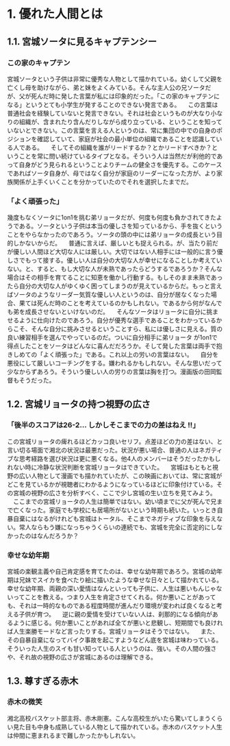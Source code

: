 # 1. 優れた人間とは
## 1.1. 宮城ソータに見るキャプテンシー
### この家のキャプテン
宮城ソータという子供は非常に優秀な人物として描かれている。幼くして父親を亡くし母を助けながら、弟と妹をよくみている。そんな主人公の兄ソータだが、父が死んだ時に発した言葉が私には印象的だった。「この家のキャプテンになる」というとても小学生が発することのできない発言である。
　この言葉は普通社会を経験していないと発言できない。それは社会というものが大なり小なりの組織が、含まれたり含んだりしながら成り立っている、ということを知っていないとできない。この言葉を言える人というのは、常に集団の中での自身のポジションを確認していて、家庭が社会の最小単位の組織であることを認識している人である。
　そしてその組織を誰がリードするか？とかリードすべきか？ということを常に問い続けているタイプとなる。そういう人は当然だが利他的であって自身がどう見られるということよりチームの健全さを優先する。このケースであればソータ自身が、母ではなく自分が家庭のリーダーになった方が、より家族関係が上手くいくことを分かっていたのでそれを選択したまでだ。

### 「よく頑張った」
幾度もなくソータに1on1を挑む弟リョータだが、何度も何度も負かされてきたようである。ソータという子供は本当の優しさを知っているから、手を抜くということをやらなかったのであろう。ソータの頭の中には弟リョータの成長という目的しかないからだ。
　普通に言えば、厳しいとも捉えられる。が、当たり前だが優しい人間ほど大切な人には厳しい。大切ではない人相手には一般的に言う優しさでもって接する。優しい人は自分の大切な人が幸せになることしか考えていない。と、すると、もし大切な人が未熟であったらどうするであろうか？そんな場合はその相手を育てることに知恵を働かし行動する。もしそのまま未熟であったら自分の大切な人がゆくゆく困ってしまうのが見えているからだ。もっと言えばソータのようなリーダー気質な優しい人というのは、自分が居なくなった場合、果ては死んだ時のことを考えているのかもしれない。であるから何がなんでも弟を成長させないといけないのだ。
　そんなソータはリョータに自分に挑ませるように仕向けたのであろう。自分が優秀な選手であることをわかっているからこそ、そんな自分に挑みさせるということすら、私には優しさに見える。質の良い練習相手を選んでやっているのだ。ついに自分相手に弟リョータ が1on1で得点したことをソータはどんなに喜んだだろうか。そして発した言葉は両手で抱きしめての「よく頑張った」である。これ以上の労いの言葉はない。
　自分を悪役にして厳しいコーチングをする。嫌われるかもしれない。そんな思いだって少なからずあろう。そういう優しい人の労りの言葉は胸を打つ。漫画版の田岡監督もそうだった。

## 1.2. 宮城リョータの持つ視野の広さ
### 「後半のスコアは26-2… しかしそこまでの力の差はねえ !!」
この宮城リョータの痺れるほどカッコ良いセリフ。点差ほどの力の差はない、と言い切る場面で湘北の状況は最悪だった。状況が悪い場合、普通の人はネガティブな思考経路を選び状況は更に悪くなる。他4人のメンバーはそうだったかもしれない時に冷静な状況判断を宮城リョータはできていた。
　宮城はもともと視野の広い人物として漫画でも描かれていたが、この映画においては、常に宮城がどこを見ているかが視聴者にわかるようになっているほどに印象付けている。その宮城の視野の広さを分析すべく、ここで少し宮城の生い立ちを見てみよう。
　ここまでの宮城リョータの人生は簡単ではない。幼い頃までに父が死んで兄まで亡くなった。家庭でも学校にも居場所がないという時期も続いた。いっとき自暴自棄にはなるがけれども宮城はトータル、そこまでネガティブな印象を与えない。常人ならもう嫌になっちゃうくらいの連続でも、宮城を完全に否定的にしなかったのはなんだろうか？

### 幸せな幼年期
宮城の楽観主義や自己肯定感を育てたのは、幸せな幼年期であろう。宮城の幼年期は兄妹でスイカを食べたり絵に描いたような幸せな日々として描かれている。幸せな幼年期、両親の深い愛情はなんといっても子供に、人生は悪いもんじゃないってことを教える。つまり人生を肯定させてくれる。何か悪いことがあっても、それは一時的なものである程度時間が進んだり環境が変われば良くなると考える子供が育つ。
　逆に親の愛情を受けていない人は、刹那的になる傾向があるように感じる。何か悪いことがあれば全てが悪いと悲観し、短期間でも良ければ人生楽勝モードなど言ったりする。宮城リョータはそうではない。
　また、その自暴自棄になってバイク事故を起こすようなどん底を宮城は味わっている。そういった人生のスイも甘い知っている人というのは、強い。その人間の強さや、それ故の視野の広さが宮城にあるのは理解できる。

## 1.3. 尊すぎる赤木
### 赤木の微笑
湘北高校バスケット部主将、赤木剛憲。こんな高校生がいたら驚いてしまうくらい見た目も中身も成熟している人物として描かれている。赤木のバスケット人生は仲間に恵まれるまで難しかったかもしれない。